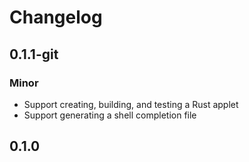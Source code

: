# Changelog

## 0.1.1-git

### Minor

- Support creating, building, and testing a Rust applet
- Support generating a shell completion file

## 0.1.0

<!-- Increment to skip CHANGELOG.md test: 0 -->
